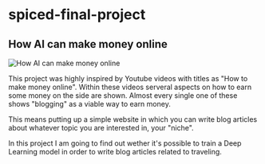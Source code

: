 # spiced-final-project
## How AI can make money online

![How AI can make money online](https://github.com/MichaMichalski/spiced-final-project/raw/main/pics/How_to_Make_Money_online.png "How AI can make money online")

This project was highly inspired by Youtube videos with titles as "How to make money online".
Within these videos serveral aspects on how to earn some money on the side are shown. Almost every single one of these shows "blogging" as a viable way to earn money.

This means putting up a simple website in which you can write blog articles about whatever topic you are interested in, your "niche".

In this project I am going to find out wether it's possible to train a Deep Learning model in order to write blog articles related to traveling.


